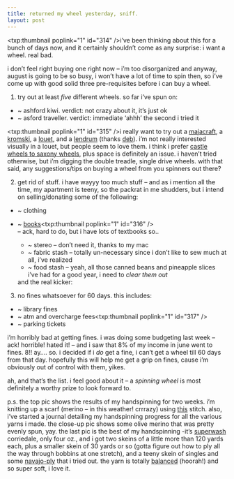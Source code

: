 ```yaml
---
title: returned my wheel yesterday, sniff.
layout: post
---
```


<span class="pic"><txp:thumbnail poplink="1" id="314" /></span>i&#8217;ve been thinking about this for a bunch of days now, and it certainly shouldn&#8217;t come as any surprise: i want a wheel. real bad.

i don&#8217;t feel right buying one right now &#8211; i&#8217;m too disorganized and anyway, august is going to be so busy, i won&#8217;t have a lot of time to spin then, so i&#8217;ve come up with good solid three pre-requisites before i can buy a wheel.

1) try out at least *five* different wheels. so far i&#8217;ve spun on:

  * ~ ashford kiwi. verdict: not crazy about it, it&#8217;s just ok
  * ~ asford traveller. verdict: immediate &#8216;ahhh&#8217; the second i tried it

<span class="pic"><txp:thumbnail poplink="1" id="315" /></span>i really want to try out a [majacraft][1], a [kromski][2], a [louet][3], and a [lendrum][4] (thanks [deb][5]). i&#8217;m not really interested visually in a louet, but people seem to love them. i think i prefer [castle wheels to saxony wheels][6], plus space is definitely an issue. i haven&#8217;t tried otherwise, but i&#8217;m digging the double treadle, single drive wheels. with that said, any suggestions/tips on buying a wheel from you spinners out there?

2) get rid of stuff. i have wayyy too much stuff &#8211; and as i mention all the time, my apartment is teeny, so the packrat in me shudders, but i intend on selling/donating some of the following:

  * ~ clothing 
  * ~ [books][7]<span class="pic"><txp:thumbnail poplink="1" id="316" /></span>  
    &#8211; ack, hard to do, but i have lots of textbooks so..</p> 
      * ~ stereo &#8211; don&#8217;t need it, thanks to my mac
      * ~ fabric stash &#8211; totally un-necessary since i don&#8217;t like to sew much at all, i&#8217;ve realized
      * ~ food stash &#8211; yeah, all those canned beans and pineapple slices i&#8217;ve had for a good year, i need to *clear them out*</ul> 
    and the real kicker:
    
    3) no fines whatsoever for 60 days. this includes:
    
      * ~ library fines
      * ~ atm and overcharge fees<span class="pic"><txp:thumbnail poplink="1" id="317" /></span>
      * ~ parking tickets
    
    i&#8217;m horribly bad at getting fines. i was doing some budgeting last week &#8211; ack! horrible! hated it! &#8211; and i saw that 8% of my income in june went to fines. 8!! ay&#8230;. so. i decided if i *do* get a fine, i can&#8217;t get a wheel till 60 days from that day. hopefully this will help me get a grip on fines, cause i&#8217;m obviously out of control with them, yikes.
    
    ah, and that&#8217;s the list. i feel good about it &#8211; a *spinning wheel* is most definitely a worthy prize to look forward to.
    
    p.s. the top pic shows the results of my handspinning for two weeks. i&#8217;m knitting up a scarf (merino &#8211; in this weather! crrrazy) using [this][8] stitch. also, i&#8217;ve started a journal detailing my handspinning progress for all the various yarns i made. the close-up pic shows some olive merino that was pretty evenly spun, yay. the last pic is the best of my handspinning -it&#8217;s [superwash][9] corriedale, only four oz., and i got two skeins of a little more than 120 yards each, plus a smaller skein of 30 yards or so (gotta figure out how to ply all the way through bobbins at one stretch), and a teeny skein of singles and some [navajo-ply][10] that i tried out. the yarn is totally [balanced][11] (hoorah!) and so super soft, i love it.

 [1]: http://www.woolery.com/Pages/majacraftfr.html
 [2]: http://www.newvoyager.com/kromski.html
 [3]: http://www.pacificwoolandfiber.com/Louet.htm
 [4]: http://www.woolery.com/Pages/lendrumfr.html
 [5]: http://chappysmom.typepad.com/bookworm/
 [6]: http://www.joyofhandspinning.com/wheel-styles.html
 [7]: http://shops.half.ebay.com/mellow-trouble_W0QQmZbooksQQsellerZmellowQ5ftrouble
 [8]: http://www.sheepinthecity.prettyposies.com/archives/000079.html
 [9]: http://paradisefibers.com/fiber/tips.asp
 [10]: http://www.joyofhandspinning.com/spin-navajo-ply.html
 [11]: http://www.hjsstudio.com/balance.html